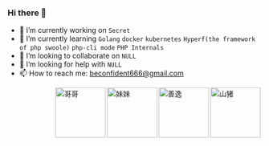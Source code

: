 ### Hi there 👋


- 🔭 I’m currently working on `Secret`
- 🌱 I’m currently learning `Golang` `docker` `kubernetes` `Hyperf(the framework of php swoole)` `php-cli mode` `PHP Internals`
- 👯 I’m looking to collaborate on `NULL`
- 🤔 I’m looking for help with `NULL`
- 📫 How to reach me: <a href="mailto:beconfident666@gmail.com">beconfident666@gmail.com</a>

<img src="https://i.loli.net/2020/12/17/RQUBWsvJmx4AhGb.gif" title="山猪" alt="山猪" align="right" style="height:100px">
<img src="https://i.loli.net/2020/12/17/xWpfMuiqKLbTkJS.gif" title="善逸" alt="善逸"  align="right" style="height:100px">
<img src="https://i.loli.net/2020/12/17/KCbR5QEWqSuTtc3.gif" title="妹妹" alt="妹妹" align="right" style="height:100px">
<img src="https://i.loli.net/2020/12/17/4xR9G1YlqE5Ibym.gif" title="哥哥" alt="哥哥" align="right" style="height:100px">
